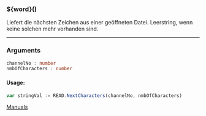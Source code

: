 ﻿### ${word}()
Liefert die nächsten Zeichen aus einer geöffneten Datei. Leerstring, wenn keine solchen mehr vorhanden sind.

----

### Arguments
```ts
channelNo : number
nmbOfCharacters : number
```
#### Usage:
```ts
var stringVal := READ.NextCharacters(channelNo, nmbOfCharacters)
```

[Manuals](https://manuals.opacc.ch/docs/doku2401/F-Script/ScriptBlockFunc.READ.NextCharacters.html)
